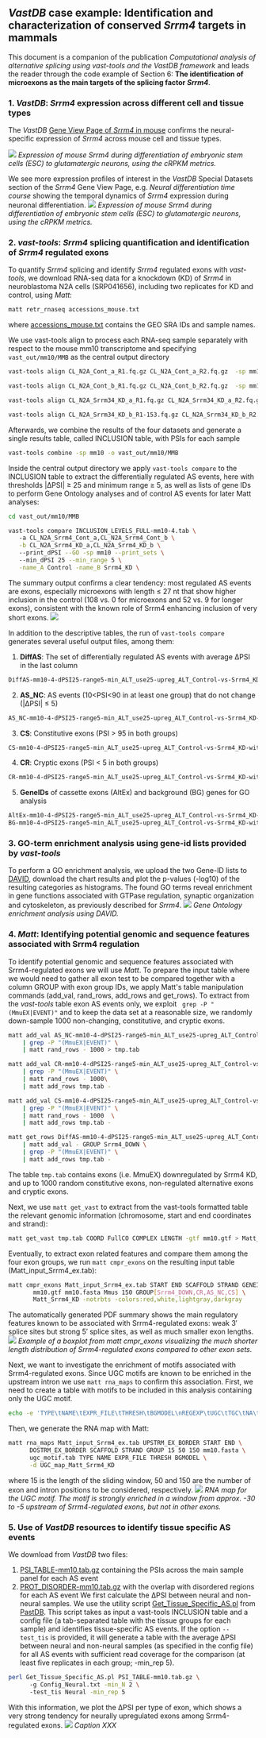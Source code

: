 ## *VastDB* **case example: Identification and characterization of conserved** ***Srrm4*** **targets in mammals**

This document is a companion of the publication *Computational analysis of alternative splicing using vast-tools and the VastDB framework* and leads the reader through the code example of Section 6: **The identification of microexons as the main targets of the splicing factor *Srrm4***.



### 1. *VastDB*: *Srrm4* expression across different cell and tissue types

The *VastDB* [Gene View Page of *Srrm4* in mouse](https://vastdb.crg.eu/gene/ENSMUSG00000063919@mm10) confirms the neural-specific expression of *Srrm4* across mouse cell and tissue types.

![](https://github.com/vastgroup/molbio2021_code_companion/blob/main/vastdb_srrm4.png)
*Expression of mouse Srrm4 during differentiation of embryonic stem cells (ESC) to glutamatergic neurons, using the cRPKM metrics.*

We see more expression profiles of interest in the *VastDB* Special Datasets section of the *Srrm4* Gene View Page, e.g. *Neural differentiation time course* showing the temporal dynamics of *Srrm4* expression during neuronal differentiation.
![](https://github.com/vastgroup/molbio2021_code_companion/blob/main/vastdb_srrm4_special.png)
*Expression of mouse Srrm4 during differentiation of embryonic stem cells (ESC) to glutamatergic neurons, using the cRPKM metrics.* 

### 2. *vast-tools*: *Srrm4* splicing quantification and identification of *Srrm4* regulated exons

To quantify *Srrm4* splicing and identify *Srrm4* regulated exons with *vast-tools*, we download RNA-seq data for a knockdown (KD) of *Srrm4* in neuroblastoma N2A cells (SRP041656), including two replicates for KD and control, using *Matt*:
```bash
matt retr_rnaseq accessions_mouse.txt
```
where [accessions_mouse.txt](https://github.com/vastgroup/molbio2021_code_companion/blob/main/accessions_mouse.txt) contains the GEO SRA IDs and sample names.

We use vast-tools align to process each RNA-seq sample separately with respect to the mouse mm10 transcriptome and specifying `vast_out/mm10/MMB` as the central output directory
```bash
vast-tools align CL_N2A_Cont_a_R1.fq.gz CL_N2A_Cont_a_R2.fq.gz  -sp mm10 -o vast_out/mm10/MMB --expr  --IR_version 2 -c 8 -n CL_N2A_Cont_a 

vast-tools align CL_N2A_Cont_b_R1.fq.gz CL_N2A_Cont_b_R2.fq.gz  -sp mm10 -o vast_out/mm10/MMB --expr  --IR_version 2 -c 8 -n CL_N2A_Cont_b 

vast-tools align CL_N2A_Srrm34_KD_a_R1.fq.gz CL_N2A_Srrm34_KD_a_R2.fq.gz  -sp mm10 -o vast_out/mm10/MMB --expr  --IR_version 2 -c 8 -n CL_N2A_Srrm34_KD_a 

vast-tools align CL_N2A_Srrm34_KD_b_R1-153.fq.gz CL_N2A_Srrm34_KD_b_R2.fq.gz  -sp mm10 -o vast_out/mm10/MMB --expr  --IR_version 2 -c 8 -n CL_N2A_Srrm34_KD_b 
```

Afterwards, we combine the results of the four datasets and generate a single results table, called INCLUSION table, with PSIs for each sample
```bash
vast-tools combine -sp mm10 -o vast_out/mm10/MMB
```

Inside the central output directory we apply ```vast-tools compare``` to the INCLUSION table to extract the differentially regulated AS events, here with thresholds |ΔPSI| ≥ 25 and minimum range ≥ 5, as well as lists of gene IDs to perform Gene Ontology analyses and of control AS events for later Matt analyses:
```bash
cd vast_out/mm10/MMB

vast-tools compare INCLUSION_LEVELS_FULL-mm10-4.tab \ 
   -a CL_N2A_Srrm4_Cont_a,CL_N2A_Srrm4_Cont_b \
   -b CL_N2A_Srrm4_KD_a,CL_N2A_Srrm4_KD_b \ 
   --print_dPSI --GO -sp mm10 --print_sets \ 
   --min_dPSI 25 --min_range 5 \
   -name_A Control -name_B Srrm4_KD \
```

The summary output confirms a clear tendency: most regulated AS events are exons, especially microexons with length ≤ 27 nt that show higher inclusion in the control (108 vs. 0 for microexons and 52 vs. 9 for longer exons), consistent with the known role of Srrm4 enhancing inclusion of very short exons.
![](https://github.com/vastgroup/molbio2021_code_companion/blob/main/vasttools_compare_output.png)

In addition to the descriptive tables, the run of ```vast-tools compare``` generates several useful output files, among them:
1. **DiffAS**: The set of differentially regulated AS events with average ΔPSI in the last column
```bash
DiffAS-mm10-4-dPSI25-range5-min_ALT_use25-upreg_ALT_Control-vs-Srrm4_KD-with_dPSI.tab
```
2. **AS_NC**: AS events (10<PSI<90 in at least one group) that do not change (|ΔPSI| ≤ 5)
```bash
AS_NC-mm10-4-dPSI25-range5-min_ALT_use25-upreg_ALT_Control-vs-Srrm4_KD-with_dPSI-Max_dPSI5.tab
```
3. **CS**: Constitutive exons (PSI > 95 in both groups) 
```bash
CS-mm10-4-dPSI25-range5-min_ALT_use25-upreg_ALT_Control-vs-Srrm4_KD-with_dPSI.tab
```
4. **CR**: Cryptic exons (PSI < 5 in both groups)
```bash
CR-mm10-4-dPSI25-range5-min_ALT_use25-upreg_ALT_Control-vs-Srrm4_KD-with_dPSI.tab
```
5. **GeneIDs** of cassette exons (AltEx) and background (BG) genes for GO analysis
```bash
AltEx-mm10-4-dPSI25-range5-min_ALT_use25-upreg_ALT_Control-vs-Srrm4_KD-with_dPSI.txt
BG-mm10-4-dPSI25-range5-min_ALT_use25-upreg_ALT_Control-vs-Srrm4_KD-with_dPSI.txt
```

### 3. GO-term enrichment analysis using gene-id lists provided by *vast-tools*
To perform a GO enrichment analysis, we upload the two Gene-ID lists to [DAVID](https://david.ncifcrf.gov), download the chart results and plot the p-values (-log10) of the resulting categories as histograms. The found GO terms reveal enrichment in gene functions associated with GTPase regulation, synaptic organization and cytoskeleton, as previously described for *Srrm4*.
![](https://github.com/vastgroup/molbio2021_code_companion/blob/main/GOTEA_srrm4.png)
*Gene Ontology enrichment analysis using DAVID.* 

### 4. *Matt*: Identifying potential genomic and sequence features associated with Srrm4 regulation

To identify potential genomic and sequence features associated with Srrm4-regulated exons we will use *Matt*. 
To prepare the input table where we would need to gather all exon test to be compared together with a column GROUP with exon group IDs, we apply Matt's table manipulation commands (add_val, rand_rows, add_rows and get_rows). To extract from the *vast-tools* table exon AS events only, we exploit ` grep -P "(MmuEX|EVENT)"` and to keep the data set at a reasonable size, we randomly down-sample 1000 non-changing, constitutive, and cryptic exons.

```bash
matt add_val AS_NC-mm10-4-dPSI25-range5-min_ALT_use25-upreg_ALT_Control-vs-Srrm4_KD-with_dPSI-Max_dPSI5.tab GROUP AS_NC \
    | grep -P "(MmuEX|EVENT)" \
    | matt rand_rows - 1000 > tmp.tab

matt add_val CR-mm10-4-dPSI25-range5-min_ALT_use25-upreg_ALT_Control-vs-Srrm4_KD-with_dPSI.tab GROUP CR \
    | grep -P "(MmuEX|EVENT)" \
    | matt rand_rows - 1000\
    | matt add_rows tmp.tab -

matt add_val CS-mm10-4-dPSI25-range5-min_ALT_use25-upreg_ALT_Control-vs-Srrm4_KD-with_dPSI.tab GROUP CS \
    | grep -P "(MmuEX|EVENT)" \
    | matt rand_rows - 1000  \
    | matt add_rows tmp.tab -

matt get_rows DiffAS-mm10-4-dPSI25-range5-min_ALT_use25-upreg_ALT_Control-vs-Srrm4_KD-with_dPSI.tab dPSI[-100,-15] \
    | matt add_val - GROUP Srrm4_DOWN \
    | grep -P "(MmuEX|EVENT)" \
    | matt add_rows tmp.tab -
```

The table `tmp.tab` contains exons (i.e. MmuEX) downregulated by Srrm4 KD, and up to 1000 random constitutive exons, non-regulated alternative exons and cryptic exons. 

Next, we use `matt get_vast` to extract from the vast-tools formatted table the relevant genomic information (chromosome, start and end coordinates and strand):
```bash
matt get_vast tmp.tab COORD FullCO COMPLEX LENGTH -gtf mm10.gtf > Matt_input_Srrm4_ex.tab
```
Eventually, to extract exon related features and compare them among the four exon groups, we run `matt cmpr_exons` on the resulting input table (Matt_input_Srrm4_ex.tab):
```bash
matt cmpr_exons Matt_input_Srrm4_ex.tab START END SCAFFOLD STRAND GENEID \
       mm10.gtf mm10.fasta Mmus 150 GROUP[Srrm4_DOWN,CR,AS_NC,CS] \
       Matt_Srrm4_KD -notrbts -colors:red,white,lightgray,darkgray
``` 
The automatically generated PDF summary shows the main regulatory features known to be associated with Srrm4-regulated exons: weak 3′ splice sites but strong 5′ splice sites, as well as much smaller exon lengths.
![](https://github.com/vastgroup/molbio2021_code_companion/blob/main/matt_exon_length.png)
*Example of a boxplot from matt cmpr_exons visualizing the much shorter length distribution of Srrm4-regulated exons compared to other exon sets.*

Next, we want to investigate the enrichment of motifs associated with Srrm4-regulated exons. Since UGC motifs are known to be enriched in the upstream intron we use `matt rna_maps` to confirm this association. First, we need to create a table with motifs to be included in this analysis containing only the UGC motif.
```bash
echo -e 'TYPE\tNAME\tEXPR_FILE\tTHRESH\tBGMODEL\nREGEXP\tUGC\tTGC\tNA\tNA' > ugc_motif.tab
```
Then, we generate the RNA map with Matt:
```bash
matt rna_maps Matt_input_Srrm4_ex.tab UPSTRM_EX_BORDER START END \
      DOSTRM_EX_BORDER SCAFFOLD STRAND GROUP 15 50 150 mm10.fasta \
      ugc_motif.tab TYPE NAME EXPR_FILE THRESH BGMODEL \
      -d UGC_map_Matt_Srrm4_KD
```
where 15 is the length of the sliding window, 50 and 150 are the number of exon and intron positions to be considered, respectively.
![](https://github.com/vastgroup/molbio2021_code_companion/blob/main/ugc_rna_map.png)
*RNA map for the UGC motif. The motif is strongly enriched in a window from approx. -30 to -5 upstream of Srrm4-regulated exons, but not in other exons.*

### 5. Use of *VastDB* resources to identify tissue specific AS events
We download from *VastDB* two files: 
1. [PSI_TABLE-mm10.tab.gz](https://vastdb.crg.eu/downloads/mm10/PSI_TABLE-mm10.tab.gz) containing the PSIs across the main sample panel for each AS event
2. [PROT_DISORDER-mm10.tab.gz](https://vastdb.crg.eu/downloads/mm10/PROT_DISORDER-mm10.tab.gz) with the overlap with disordered regions for each AS event
We first calculate the ΔPSI between neural and non-neural samples. We use the utility script [Get_Tissue_Specific_AS.pl](https://github.com/vastdb-pastdb/pastdb/blob/master/bin/Get_Tissue_Specific_AS.pl) from  [PastDB](https://github.com/vastdb-pastdb/pastdb). This script takes as input a vast-tools INCLUSION table and a config file (a tab-separated table with the tissue groups for each sample) and identifies tissue-specific AS events. If the option `--test_tis` is provided, it will generate a table with the average ΔPSI between neural and non-neural samples (as specified in the config file) for all AS events with sufficient read coverage for the comparison (at least five replicates in each group; -min_rep 5).
```bash
perl Get_Tissue_Specific_AS.pl PSI_TABLE-mm10.tab.gz \ 
      -g Config_Neural.txt -min_N 2 \ 
      -test_tis Neural -min_rep 5
```
With this information, we plot the ΔPSI per type of exon, which shows a very strong tendency for neurally upregulated exons among Srrm4-regulated exons.
![](https://github.com/vastgroup/vastdb_framework_code_example/blob/main/vastbd_resources_A.png)
*Caption XXX*
